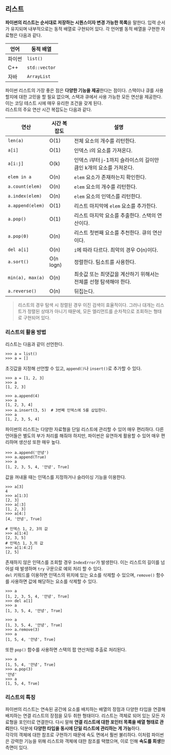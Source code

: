 ## 리스트
**파이썬의 리스트는 순서대로 저장하는 시퀀스이자 변경 가능한 목록**을 말한다. 입력 순서가 유지되며 내부적으로는 동적 배열로 구현되어 있다. 각 언어별 동적 배열을 구현한 자료형은 다음과 같다.

| 언어  | 동적 배열         |
|-----|---------------|
| 파이썬 | `list()`      |
| C++ | `std::vector` |
| 자바  | `ArrayList`   |

파이썬 리스트의 가장 좋은 점은 **다양한 기능을 제공**한다는 점이다. 스택이나 큐를 사용할지에 대한 고민을 할 필요 없으며, 스택과 큐에서 사용 가능한 모든 연산을 제공한다. 이는 코딩 테스트 시에 매우 유리한 조건을 갖게 된다.<br>리스트의 주요 연산 시간 복잡도는 다음과 같다.

| 연산              | 시간 복잡도   | 설명                                     |
|-----------------|----------|----------------------------------------|
| `len(a)`        | O(1)     | 전체 요소의 개수를 리턴한다.                       |
| `a[i]`          | O(1)     | 인덱스 i의 요소를 가져온다.                       |
| `a[i:j]`        | O(k)     | 인덱스 i부터 j-1까지 슬라이스의 길이만큼인 k개의 요소를 가져온다. |
| `elem in a`     | O(n)     | `elem` 요소가 존재하는지 확인한다.                 |
| `a.count(elem)` | O(n)     | `elem` 요소의 개수를 리턴한다.                   |
| `a.index(elem)` | O(n)     | `elem` 요소의 인덱스를 리턴한다.                  |
| `a.append(elem)` | O(1)     | 리스트 마지막에 `elem` 요소를 추가한다.              |
| `a.pop()`       | O(1)     | 리스트 마지막 요소를 추출한다. 스택의 연산이다.            |
| `a.pop(0)`      | O(n)     | 리스트 첫번째 요소를 추천한다. 큐의 연산이다.             |
| `del a[i]`      | O(n)     | `i`에 따라 다르다. 최악의 경우 O(n)이다.            |
| `a.sort()`      | O(n logn) | 정렬한다. 팀소트를 사용한다.                       |
| `min(a), max(a)` | O(n)     | 최솟값 또는 최댓값을 계산하기 위해서는 전체를 선형 탐색해야 한다.  |
| `a.reverse()`   | O(n)     | 뒤집는다.                                  |

> 리스트의 경우 탐색 시 정렬된 경우 이진 검색이 효율적이다. 그러나 대개는 리스트가 정렬된 상태가 아니기 때문에, 모든 엘리먼트를 순차적으로 조회하는 형태로 구현되어 있다.

### 리스트의 활용 방법
리스트는 다음과 같이 선언한다.
```commandline
>>> a = list()
>>> a = []
```
초깃값을 지정해 선언할 수 있고, `append()`나 `insert()`로 추가할 수 있다.
```commandline
>>> a = [1, 2, 3]
>>> a
[1, 2, 3]
```
```commandline
>>> a.append(4)
>>> a
[1, 2, 3, 4]
>>> a.insert(3, 5)  # 3번째 인덱스에 5를 삽입한다.
>>> a
[1, 2, 3, 5, 4]
```
파이썬의 리스트는 다양한 자료형을 단일 리스트에 관리할 수 있어 매우 편리하다. 다른 언어들은 별도의 부가 처리를 해줘야 하지만, 파이썬은 유연하게 활용할 수 있어 매우 편리하며 생산성 또한 매우 높다.
```commandline
>>> a.append('안녕')
>>> a.append(True)
>>> a
[1, 2, 3, 5, 4, '안녕', True]
```
값을 꺼내올 때는 인덱스를 지정하거나 슬라이싱 기능을 이용한다.
```commandline
>>> a[3]
4
>>> a[1:3]
[2, 3]
>>> a[:3]
[1, 2, 3]
>>> a[4:]
[4, '안녕', True]
```
```commandline
# 인덱스 1, 2, 3의 값
>>> a[1:4]
[2, 3, 5]
# 인덱스 1, 3,의 값
>>> a[1:4:2]
[2, 5]
```
존재하지 않은 인덱스를 조회할 경우 `IndexError`가 발생한다. 이는 리스트의 길이를 넘어설 때 발생하며 `try` 구문으로 예외 처리 할 수 있다.
<br>`del` 키워드를 이용하면 인덱스의 위치에 있는 요소를 삭제할 수 있으며, `remove()` 함수를 사용하면 값에 해당하는 요소를 삭제할 수 있다.
```commandline
>>> a
[1, 2, 3, 5, 4, '안녕', True]
>>> del a[1]
>>> a
[1, 3, 5, 4, '안녕', True]
```
```commandline
>>> a
[1, 3, 5, 4, '안녕', True]
>>> a.remove(3)
>>> a
[1, 5, 4, '안녕', True]
```
또한 `pop()` 함수를 사용하면 스택의 팝 연산처럼 추출로 처리된다.
```commandline
>>> a
[1, 5, 4, '안녕', True]
>>> a.pop(3)
'안녕'
>>> a
[1, 5, 4, True]
```

### 리스트의 특징
파이썬의 리스트는 연속된 공간에 요소를 배치하는 배열의 장점과 다양한 타입을 연결해 배치하는 연결 리스트의 장점을 모두 취한 형태이다. 리스트는 객체로 되어 있는 모든 자료형을 포인터로 연결한다. 다시 말해 **연결 리스트에 대한 포인터 목록을 배열 형태로 관리**한다. 덕분에 **다양한 타입을 동시에 단일 리스트에 관리하는 게 가능**하다.<br>각각의 객체에 대한 참조로 구현하기 때문에 속도 면에서 훨씬 불리하다. 이처럼 파이썬은 강력한 기능을 위해 리스트와 객체에 대한 참조를 택했으며, 이로 인해 **속도를 희생**한 측면이 있다.